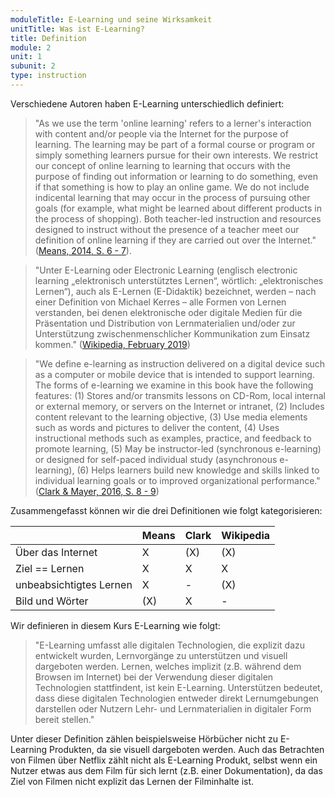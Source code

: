 ```yaml
---
moduleTitle: E-Learning und seine Wirksamkeit
unitTitle: Was ist E-Learning?
title: Definition 
module: 2
unit: 1
subunit: 2
type: instruction
---
```


Verschiedene Autoren haben E-Learning unterschiedlich definiert: 

> "As we use the term 'online learning' refers to a lerner's interaction with content and/or people via the Internet for the purpose of learning. The learning may be part of a formal course or program or simply something learners pursue for their own interests. We restrict our concept of online learning to learning that occurs with the purpose of finding out information or learning to do something, even if that something is how to play an online game. We do not include indicental learning that may occur in the process of pursuing other goals (for example, what might be learned about different products in the process of shopping). Both teacher-led instruction and resources designed to instruct without the presence of a teacher meet our definition of online learning if they are carried out over the Internet." ([Means, 2014, S. 6 - 7](https://www.taylorfrancis.com/books/9781136216589)). 

> "Unter E-Learning oder Electronic Learning (englisch electronic learning „elektronisch unterstütztes Lernen“, wörtlich: „elektronisches Lernen“), auch als E-Lernen (E-Didaktik) bezeichnet, werden – nach einer Definition von Michael Kerres – alle Formen von Lernen verstanden, bei denen elektronische oder digitale Medien für die Präsentation und Distribution von Lernmaterialien und/oder zur Unterstützung zwischenmenschlicher Kommunikation zum Einsatz kommen." ([Wikipedia, February 2019](https://de.wikipedia.org/wiki/E-Learning))

> "We define e-learning as instruction delivered on a digital device such as a computer or mobile device that is intended to support learning. The forms of e-learning we examine in this book have the following features: (1) Stores and/or transmits lessons on CD-Rom, local internal or external memory, or servers on the Internet or intranet, (2) Includes content relevant to the learning objective, (3) Use media elements such as words and pictures to deliver the content, (4) Uses instructional methods such as examples, practice, and feedback to promote learning, (5) May be instructor-led (synchronous e-learning) or designed for self-paced individual study (asynchronous e-learning), (6) Helps learners build new knowledge and skills linked to individual learning goals or to improved organizational performance." ([Clark & Mayer, 2016, S. 8 - 9](https://www.wiley.com/en-us/e+Learning+and+the+Science+of+Instruction%3A+Proven+Guidelines+for+Consumers+and+Designers+of+Multimedia+Learning%2C+4th+Edition-p-9781119158660))

Zusammengefasst können wir die drei Definitionen wie folgt kategorisieren:


|                         | Means | Clark | Wikipedia |
|-------------------------|-------|-------|-----------|
| Über das Internet       | X     | (X)   | (X)       |
| Ziel == Lernen          | X     | X     | X         |
| unbeabsichtigtes Lernen | X     | -     | (X)       |
| Bild und Wörter         | (X)   | X     | -         |


Wir definieren in diesem Kurs E-Learning wie folgt:

> "E-Learning umfasst alle digitalen Technologien, die explizit dazu entwickelt wurden, Lernvorgänge zu unterstützen und visuell dargeboten werden. Lernen, welches implizit (z.B. während dem Browsen im Internet) bei der Verwendung dieser digitalen Technologien stattfindent, ist kein E-Learning. Unterstützen bedeutet, dass diese digitalen Technologien entweder direkt Lernumgebungen darstellen oder Nutzern Lehr- und Lernmaterialien in digitaler Form bereit stellen."

Unter dieser Definition zählen beispielsweise Hörbücher nicht zu E-Learning Produkten, da sie visuell dargeboten werden. Auch das Betrachten von Filmen über Netflix zählt nicht als E-Learning Produkt, selbst wenn ein Nutzer etwas aus dem Film für sich lernt (z.B. einer Dokumentation), da das Ziel von Filmen nicht explizit das Lernen der Filminhalte ist.